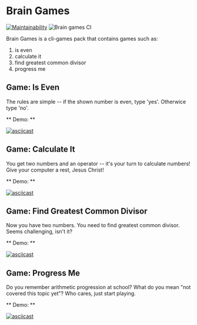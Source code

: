 # Brain Games

[![Maintainability](https://api.codeclimate.com/v1/badges/a99a88d28ad37a79dbf6/maintainability)](https://codeclimate.com/github/codeclimate/codeclimate/maintainability) ![Brain games CI](https://github.com/vilagov/python-project-lvl1/workflows/Brain%20games%20CI/badge.svg)

Brain Games is a cli-games pack that contains games such as:
1. is even
2. calculate it
3. find greatest common divisor
4. progress me

## Game: Is Even
The rules are simple -- if the shown number is even, type 'yes'. Otherwice type 'no'.

** Demo: **

[![asciicast](https://asciinema.org/a/HLrPB280jerWS74h8040mJpan.svg)](https://asciinema.org/a/HLrPB280jerWS74h8040mJpan)

## Game: Calculate It
You get two numbers and an operator -- it's your turn to calculate numbers! Give your computer a rest, Jesus Christ!

** Demo: **

[![asciicast](https://asciinema.org/a/WS7bUEjDpyTe45oYCSPe0chQK.svg)](https://asciinema.org/a/WS7bUEjDpyTe45oYCSPe0chQK)

## Game: Find Greatest Common Divisor
Now you have two numbers. You need to find greatest common divisor. Seems challenging, isn't it?

** Demo: **

[![asciicast](https://asciinema.org/a/SmdQYUy0HxnAtSTIzNwITftNB.svg)](https://asciinema.org/a/WS7bUEjDpyTe45oYCSPe0chQK)

## Game: Progress Me
Do you remember arithmetic progression at school? What do you mean "not covered this topic yet"? Who cares, just start playing.

** Demo: **

[![asciicast](https://asciinema.org/a/1QQg4ajw8zfJ4F6E9uHM5FNmE.svg)](https://asciinema.org/a/1QQg4ajw8zfJ4F6E9uHM5FNmE)
